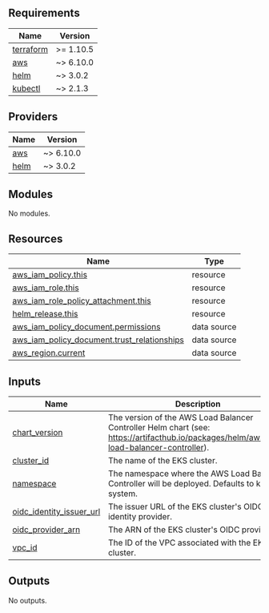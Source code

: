 <!-- BEGIN_TF_DOCS -->
## Requirements

| Name | Version |
|------|---------|
| <a name="requirement_terraform"></a> [terraform](#requirement\_terraform) | >= 1.10.5 |
| <a name="requirement_aws"></a> [aws](#requirement\_aws) | ~> 6.10.0 |
| <a name="requirement_helm"></a> [helm](#requirement\_helm) | ~> 3.0.2 |
| <a name="requirement_kubectl"></a> [kubectl](#requirement\_kubectl) | ~> 2.1.3 |

## Providers

| Name | Version |
|------|---------|
| <a name="provider_aws"></a> [aws](#provider\_aws) | ~> 6.10.0 |
| <a name="provider_helm"></a> [helm](#provider\_helm) | ~> 3.0.2 |

## Modules

No modules.

## Resources

| Name | Type |
|------|------|
| [aws_iam_policy.this](https://registry.terraform.io/providers/hashicorp/aws/latest/docs/resources/iam_policy) | resource |
| [aws_iam_role.this](https://registry.terraform.io/providers/hashicorp/aws/latest/docs/resources/iam_role) | resource |
| [aws_iam_role_policy_attachment.this](https://registry.terraform.io/providers/hashicorp/aws/latest/docs/resources/iam_role_policy_attachment) | resource |
| [helm_release.this](https://registry.terraform.io/providers/hashicorp/helm/latest/docs/resources/release) | resource |
| [aws_iam_policy_document.permissions](https://registry.terraform.io/providers/hashicorp/aws/latest/docs/data-sources/iam_policy_document) | data source |
| [aws_iam_policy_document.trust_relationships](https://registry.terraform.io/providers/hashicorp/aws/latest/docs/data-sources/iam_policy_document) | data source |
| [aws_region.current](https://registry.terraform.io/providers/hashicorp/aws/latest/docs/data-sources/region) | data source |

## Inputs

| Name | Description | Type | Default | Required |
|------|-------------|------|---------|:--------:|
| <a name="input_chart_version"></a> [chart\_version](#input\_chart\_version) | The version of the AWS Load Balancer Controller Helm chart (see: https://artifacthub.io/packages/helm/aws/aws-load-balancer-controller). | `string` | n/a | yes |
| <a name="input_cluster_id"></a> [cluster\_id](#input\_cluster\_id) | The name of the EKS cluster. | `string` | n/a | yes |
| <a name="input_namespace"></a> [namespace](#input\_namespace) | The namespace where the AWS Load Balancer Controller will be deployed. Defaults to kube-system. | `string` | `"kube-system"` | no |
| <a name="input_oidc_identity_issuer_url"></a> [oidc\_identity\_issuer\_url](#input\_oidc\_identity\_issuer\_url) | The issuer URL of the EKS cluster's OIDC identity provider. | `string` | n/a | yes |
| <a name="input_oidc_provider_arn"></a> [oidc\_provider\_arn](#input\_oidc\_provider\_arn) | The ARN of the EKS cluster's OIDC provider. | `string` | n/a | yes |
| <a name="input_vpc_id"></a> [vpc\_id](#input\_vpc\_id) | The ID of the VPC associated with the EKS cluster. | `string` | n/a | yes |

## Outputs

No outputs.
<!-- END_TF_DOCS -->